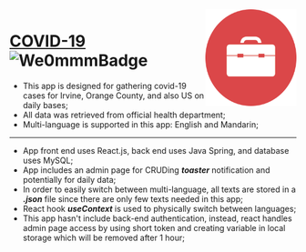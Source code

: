 <img src="./favicon.ico" align="right" width="160px" height="170px"/>

# [COVID-19](http://54.95.189.51:3005/) ![We0mmmBadge](https://img.shields.io/badge/-We0mmm-blue?logo=visual-studio-code)

* This app is designed for gathering covid-19 cases for Irvine, Orange County, and also US on daily bases;
* All data was retrieved from official health department;
* Multi-language is supported in this app: English and Mandarin;
---
* App front end uses React.js, back end uses Java Spring, and database uses MySQL;
* App includes an admin page for CRUDing ***toaster*** notification and potentially for daily data;
* In order to easily switch between multi-language, all texts are stored in a ***.json*** file since there are only few texts needed in this app; 
* React hook ***useContext*** is used to physically switch between languages;
* This app hasn't include back-end authentication, instead, react handles admin page access by using short token and creating variable in local storage which will be removed after 1 hour;